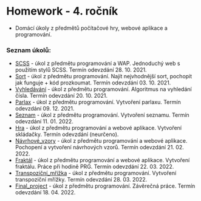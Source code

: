 # Homework - 4. ročník

- Domácí úkoly z předmětů počítačové hry, webové aplikace a programování.

### Seznam úkolů:
- [SCSS](SCSS) - úkol z předmětu programování a WAP. Jednoduchý web s použitím stylů SCSS. Termín odevzdání 28. 10. 2021.
- [Sort](Sort) - úkol z předmětu programování. Najít nejvhodnější sort, pochopit jak funguje + kód prozkoumat. Termín odevzdání 03. 10. 2021.
- [Vyhledávání](Vyhledávání) - úkol z předmětu programování. Algoritmus na vyhledání čísla. Termín odevzdání 20. 10. 2021.
- [Parlax](Parlax) - úkol z předmětu programování. Vytvoření parlaxu. Termín odevzdání 09. 12. 2021.
- [Seznam](Seznam) - úkol z předmětu programování. Vytvoření seznamu. Termín odevzdání 11. 01. 2022.
- [Hra](Hra) - úkol z předmětu programování a webové aplikace. Vytvoření skládačky. Termín odevzdání (neurčeno).
- [Návrhové_vzory](Návrhové_vzory) - úkol z předmětu programování a webové aplikace. Pochopení a vytvoření návrhových vzorů. Termín odevzdání 21. 02. 2022.
- [Fraktál](Fraktál) - úkol z předmětu programování a webové aplikace. Vytvoření fraktálu. Práce při hodině PRG. Termín odevzdání 22. 03. 2022.
- [Transpoziční_mřížka](Transpoziční_mřížka) - úkol z předmětu programování. Vytvoření transpoziční mřížky. Termín odevzdání 28. 03. 2022.
- [Final_project](Final_project) - úkol z předmětu programování. Závěrečná práce. Termín odevzdání 18. 04. 2022.